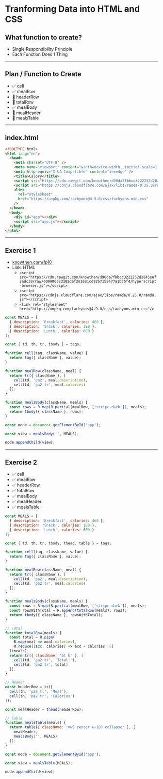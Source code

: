 # Tranforming Data into HTML and CSS

## What function to create?

- Single Responsibility Principle
- Each Function Does 1 Thing

---

## Plan / Function to Create

- :white_check_mark: cell
- :white_check_mark: mealRow
- :black_square_button: headerRow
- :black_square_button: totalRow
- :white_check_mark: mealBody
- :black_square_button: mealHeader
- :black_square_button: mealsTable

---

## index.html
```html
<!DOCTYPE html>
<html lang="en">
  <head>
    <meta charset="UTF-8" />
    <meta name="viewport" content="width=device-width, initial-scale=1.0" />
    <meta http-equiv="X-UA-Compatible" content="ie=edge" />
    <title>Calory</title>
    <script src="https://cdn.rawgit.com/knowthen/d90da7fbbcc3222252d2845eef2adc38/raw/6099003c3102daf281681cd92b7158477a1bc5f4/hyperscript-browser.js"></script>
    <script src="https://cdnjs.cloudflare.com/ajax/libs/ramda/0.25.0/ramda.js"></script>
    <link
      rel="stylesheet"
      href="https://unpkg.com/tachyons@4.9.0/css/tachyons.min.css"
    />
  </head>
  <body>
    <div id="app"></div>
    <script src="app.js"></script>
  </body>
</html>
```
---
## Exercise 1

- [knowthen.com/fp10](https://jsbin.com/zucexug/1/edit?js,output)
- Link: HTML
  - `<script src="https://cdn.rawgit.com/knowthen/d90da7fbbcc3222252d2845eef2adc38/raw/6099003c3102daf281681cd92b7158477a1bc5f4/hyperscript-browser.js"></script>`
  - `<script src="https://cdnjs.cloudflare.com/ajax/libs/ramda/0.25.0/ramda.js"></script>`
  - `<link rel="stylesheet" href="https://unpkg.com/tachyons@4.9.0/css/tachyons.min.css"/>`

```js
const MEALS = [
  { description: 'Breakfast', calories: 460 },
  { description: 'Snack', calories: 180 },
  { description: 'Lunch', calories: 600 }
];

const { td, th, tr, tbody } = tags;

function cell(tag, className, value) {
  return tag({ className }, value);
}

function mealRow(className, meal) {
  return tr({ className }, [
    cell(td, 'pa2', meal.description),
    cell(td, 'pa2 tr', meal.calories)
  ]);
}

function mealsBody(className, meals) {
  const rows = R.map(R.partial(mealRow, ['stripe-dark']), meals);
  return tbody({ className }, rows);
}

const node = document.getElementById('app');

const view = mealsBody('', MEALS);

node.appendChild(view);
```

---

## Exercise 2

- :white_check_mark: cell
- :white_check_mark: mealRow
- :white_check_mark: headerRow
- :white_check_mark: totalRow
- :white_check_mark: mealBody
- :white_check_mark: mealHeader
- :white_check_mark: mealsTable

```js
const MEALS = [
  { description: 'Breakfast', calories: 460 },
  { description: 'Snack', calories: 180 },
  { description: 'Lunch', calories: 600 }
];

const { td, th, tr, tbody, thead, table } = tags;

function cell(tag, className, value) {
  return tag({ className }, value);
}

function mealRow(className, meal) {
  return tr({ className }, [
    cell(td, 'pa2', meal.description),
    cell(td, 'pa2 tr', meal.calories)
  ]);
}

function mealsBody(className, meals) {
  const rows = R.map(R.partial(mealRow, ['stripe-dark']), meals);
  const rowsWithTotal = R.append(totalRow(meals), rows);
  return tbody({ className }, rowsWithTotal);
}

// Total
function totalRow(meals) {
  const total = R.pipe(
    R.map(meal => meal.calories),
    R.reduce((acc, calories) => acc + calories, 0)
  )(meals);
  return tr({ className: 'bt b' }, [
    cell(td, 'pa2 tr', 'Total:'),
    cell(td, 'pa2 tr', total)
  ]);
}

// Header
const headerRow = tr([
  cell(th, 'pa2 tl', 'Meal'),
  cell(th, 'pa2 tr', 'Calories')
]);

const mealHeader = thead(headerRow);

// Table
function mealsTable(meals) {
  return table({ className: 'mw5 center w-100 collapse' }, [
    mealHeader,
    mealsBody('', MEALS)
  ]);
}

const node = document.getElementById('app');

const view = mealsTable(MEALS);

node.appendChild(view);
```
